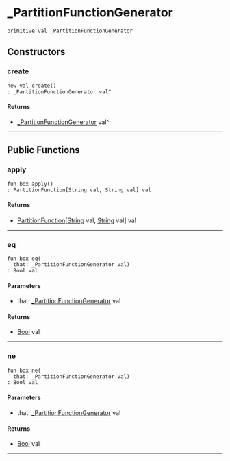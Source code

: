 # _PartitionFunctionGenerator

```pony
primitive val _PartitionFunctionGenerator
```

## Constructors

### create

```pony
new val create()
: _PartitionFunctionGenerator val^
```

#### Returns

* [_PartitionFunctionGenerator](wallaroo-core-topology-_PartitionFunctionGenerator) val^

---

## Public Functions

### apply

```pony
fun box apply()
: PartitionFunction[String val, String val] val
```

#### Returns

* [PartitionFunction](wallaroo-core-topology-PartitionFunction)\[[String](builtin-String) val, [String](builtin-String) val\] val

---

### eq

```pony
fun box eq(
  that: _PartitionFunctionGenerator val)
: Bool val
```
#### Parameters

*   that: [_PartitionFunctionGenerator](wallaroo-core-topology-_PartitionFunctionGenerator) val

#### Returns

* [Bool](builtin-Bool) val

---

### ne

```pony
fun box ne(
  that: _PartitionFunctionGenerator val)
: Bool val
```
#### Parameters

*   that: [_PartitionFunctionGenerator](wallaroo-core-topology-_PartitionFunctionGenerator) val

#### Returns

* [Bool](builtin-Bool) val

---

